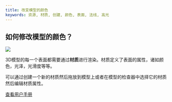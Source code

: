 ```yaml
---
title: 改变模型的颜色
keywords: 资源, 材质, 创建, 颜色, 表面, 法线, 高光
---
```


## 如何修改模型的颜色？

<img src="https://s3-eu-west-1.amazonaws.com/static.playcanvas.com/instructions/change_material.gif"/>

3D模型的每一个表面都需要通过**材质**进行渲染。材质定义了表面的属性，诸如颜色，光泽，光滑度等等。

可以通过创建一个新的材质然后拖放到模型上或者在模型的检查器中选择它的材质然后编辑材质属性。

<a class="docs" href="http://developer.playcanvas.com/en/user-manual/assets/materials/" target="_blank">查看用户手册</a>


